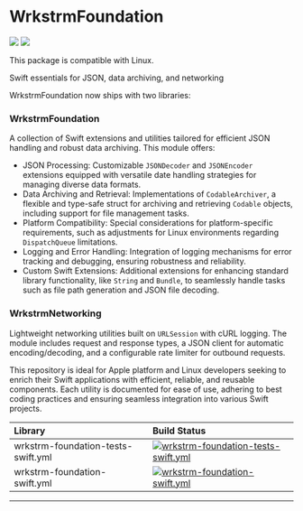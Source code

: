 # WrkstrmFoundation

[![](https://img.shields.io/endpoint?url=https%3A%2F%2Fswiftpackageindex.com%2Fapi%2Fpackages%2Fwrkstrm%2FWrkstrmFoundation%2Fbadge%3Ftype%3Dswift-versions)](https://swiftpackageindex.com/wrkstrm/WrkstrmFoundation)
[![](https://img.shields.io/endpoint?url=https%3A%2F%2Fswiftpackageindex.com%2Fapi%2Fpackages%2Fwrkstrm%2FWrkstrmFoundation%2Fbadge%3Ftype%3Dplatforms)](https://swiftpackageindex.com/wrkstrm/WrkstrmFoundation)

This package is compatible with Linux.

Swift essentials for JSON, data archiving, and networking

WrkstrmFoundation now ships with two libraries:

### WrkstrmFoundation

A collection of Swift extensions and utilities tailored for efficient JSON handling and robust data
archiving. This module offers:

- JSON Processing: Customizable `JSONDecoder` and `JSONEncoder` extensions equipped with versatile
  date handling strategies for managing diverse data formats.
- Data Archiving and Retrieval: Implementations of `CodableArchiver`, a flexible and type-safe
  struct for archiving and retrieving `Codable` objects, including support for file management
  tasks.
- Platform Compatibility: Special considerations for platform-specific requirements, such as
  adjustments for Linux environments regarding `DispatchQueue` limitations.
- Logging and Error Handling: Integration of logging mechanisms for error tracking and debugging,
  ensuring robustness and reliability.
- Custom Swift Extensions: Additional extensions for enhancing standard library functionality, like
  `String` and `Bundle`, to seamlessly handle tasks such as file path generation and JSON file
  decoding.

### WrkstrmNetworking

Lightweight networking utilities built on `URLSession` with cURL logging. The module includes
request and response types, a JSON client for automatic encoding/decoding, and a configurable rate
limiter for outbound requests.

This repository is ideal for Apple platform and Linux developers seeking to enrich their Swift
applications with efficient, reliable, and reusable components. Each utility is documented for ease
of use, adhering to best coding practices and ensuring seamless integration into various Swift
projects.

<!-- START_SECTION:status -->

| Library                            | Build Status                                                                                                                                                                                                                  |
| :--------------------------------- | :---------------------------------------------------------------------------------------------------------------------------------------------------------------------------------------------------------------------------- |
| wrkstrm-foundation-tests-swift.yml | [![wrkstrm-foundation-tests-swift.yml](https://github.com/wrkstrm/mono/actions/workflows/wrkstrm-foundation-tests-swift.yml/badge.svg)](https://github.com/wrkstrm/mono/actions/workflows/wrkstrm-foundation-tests-swift.yml) |
| wrkstrm-foundation-swift.yml       | [![wrkstrm-foundation-swift.yml](https://github.com/wrkstrm/mono/actions/workflows/wrkstrm-foundation-swift.yml/badge.svg)](https://github.com/wrkstrm/mono/actions/workflows/wrkstrm-foundation-swift.yml)                   |

---

<!-- END_SECTION:status -->
